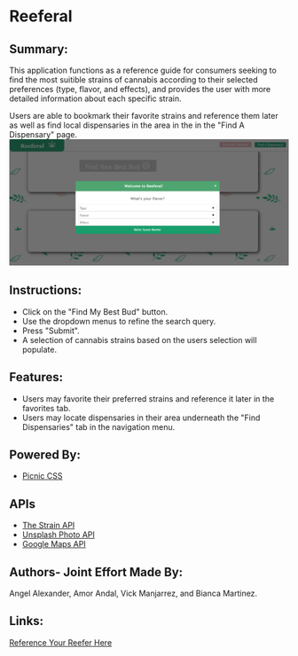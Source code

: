 # Reeferal

## Summary:
This application functions as a reference guide for consumers seeking to find the most suitible strains of cannabis according to their selected preferences (type, flavor, and effects), and provides the user with more detailed information about each specific strain.

Users are able to bookmark their favorite strains and reference them later  as well as find local dispensaries in the area in the in the "Find A Dispensary" page. 
![Reeferal Preview](/Assets/reeferalPage.png)

## Instructions:
* Click on the "Find My Best Bud" button.
* Use the dropdown menus to refine the search query.
* Press "Submit".
* A selection of cannabis strains based on the users selection will populate.

## Features:
* Users may favorite their preferred strains and reference it later in the favorites tab.
* Users may locate dispensaries in their area underneath the "Find Dispensaries" tab in the navigation menu.

## Powered By:
* [Picnic CSS](https://picnicss.com/)

## APIs
* [The Strain API](https://strains.evanbusse.com/)
* [Unsplash Photo API](https://unsplash.com/developers)
* [Google Maps API](https://developers.google.com/maps/documentation)


## Authors- Joint Effort Made By:
Angel Alexander, Amor Andal, Vick Manjarrez, and Bianca Martinez.

## Links:

[Reference Your Reefer Here](https://analexander.github.io/Reeferal/)
